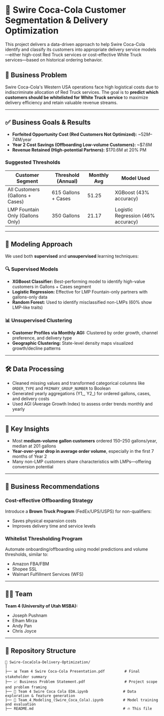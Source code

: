 # 🚚 Swire Coca-Cola Customer Segmentation & Delivery Optimization

This project delivers a data-driven approach to help Swire Coca-Cola identify and classify its customers into appropriate delivery service models—either high-cost Red Truck services or cost-effective White Truck services—based on historical ordering behavior. 

## 📌 Business Problem

Swire Coca-Cola's Western USA operations face high logistical costs due to indiscriminate allocation of Red Truck services. The goal is to **predict which customers should be whitelisted for White Truck service** to maximize delivery efficiency and retain valuable revenue streams.

---

## ✅ Business Goals & Results

- **Forfeited Opportunity Cost (Red Customers Not Optimized):** ~$52M–$74M/year  
- **Year 2 Cost Savings (Offboarding Low-volume Customers):** ~$7.6M  
- **Revenue Retained (High-potential Partners):** $170.6M at 20% PM  

### Suggested Thresholds

| Customer Segment       | Threshold (Annual) | Monthly Avg | Model Used              |
|------------------------|--------------------|-------------|-------------------------|
| All Customers (Gallons + Cases) | 615 Gallons + Cases   | 51.25       | XGBoost (43% accuracy) |
| LMP Fountain Only (Gallons Only) | 350 Gallons           | 21.17       | Logistic Regression (46% accuracy) |

---

## 🧠 Modeling Approach

We used both **supervised** and **unsupervised** learning techniques:

### 🔍 Supervised Models
- **XGBoost Classifier:** Best-performing model to identify high-value customers in Gallons + Cases segment
- **Logistic Regression:** Effective for LMP Fountain-only partners with gallons-only data
- **Random Forest:** Used to identify misclassified non-LMPs (60% show LMP-like traits)

### 📊 Unsupervised Clustering
- **Customer Profiles via Monthly AGI:** Clustered by order growth, channel preference, and delivery type
- **Geographic Clustering:** State-level density maps visualized growth/decline patterns

---

## 🛠️ Data Processing

- Cleaned missing values and transformed categorical columns like `ORDER_TYPE` and `PRIMARY_GROUP_NUMBER` to Boolean
- Generated yearly aggregations (Y1_, Y2_) for ordered gallons, cases, and delivery costs
- Used AGI (Average Growth Index) to assess order trends monthly and yearly

---

## 🧪 Key Insights

- Most **medium-volume gallon customers** ordered 150–250 gallons/year, median at 201 gallons
- **Year-over-year drop in average order volume**, especially in the first 7 months of Year 2
- Many non-LMP customers share characteristics with LMPs—offering conversion potential

---

## 🚀 Business Recommendations

### Cost-effective Offboarding Strategy
Introduce a **Brown Truck Program** (FedEx/UPS/USPS) for non-qualifiers:
- Saves physical expansion costs
- Improves delivery time and service levels

### Whitelist Thresholding Program
Automate onboarding/offboarding using model predictions and volume thresholds, similar to:
- Amazon FBA/FBM
- Shopee SSL
- Walmart Fulfillment Services (WFS)

---

## 🧑‍💼 Team

**Team 4 (University of Utah MSBA):**  
- Joseph Pushnam  
- Elham Mirza  
- Andy Pan  
- Chris Joyce  

---

## 📂 Repository Structure

```
📁 Swire-CocaCola-Delivery-Optimization/
│
├── 📊 Team 4 Swire Coca-Cola Presentation.pdf         # Final stakeholder summary
├── 📈 Business Problem Statement.pdf                  # Project scope and problem framing
├── 🧪 Team 4 Swire Coca Cola EDA.ipynb                # Data exploration & feature generation
├── 🤖 Team_4_Modeling_(Swire_Coca_Cola).ipynb         # Model training and evaluation
├── README.md                                         # 🔥 This file
```
